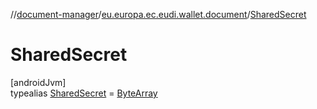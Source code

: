 //[document-manager](../../../index.md)/[eu.europa.ec.eudi.wallet.document](../index.md)/[SharedSecret](index.md)

# SharedSecret

[androidJvm]\
typealias [SharedSecret](index.md) = [ByteArray](https://kotlinlang.org/api/latest/jvm/stdlib/kotlin/-byte-array/index.html)
